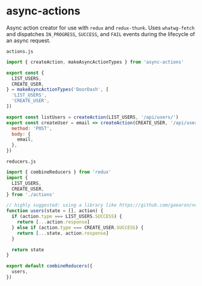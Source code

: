 async-actions
=============

Async action creator for use with `redux` and `redux-thunk`. Uses `whatwg-fetch` and dispatches
`IN_PROGRESS`, `SUCCESS`, and `FAIL` events during the lifecycle of an async request.

`actions.js`
```javascript
import { createAction, makeAsyncActionTypes } from 'async-actions'

export const {
  LIST_USERS,
  CREATE_USER,
} = makeAsyncActionTypes('DoorDash', [
  'LIST_USERS',
  'CREATE_USER',
])

export const listUsers = createAction(LIST_USERS, '/api/users/')
export const createUser = email => createAction(CREATE_USER, '/api/users/', {
  method: 'POST',
  body: {
    email,
  },
})
```

`reducers.js`
```javascript
import { combineReducers } from 'redux'
import {
  LIST_USERS,
  CREATE_USER,
} from './actions'

// highly suggested: using a library like https://github.com/gaearon/normalizr to flatten state
function users(state = [], action) {
  if (action.type === LIST_USERS.SUCCESS) {
    return [...action.response]
  } else if (action.type === CREATE_USER.SUCCESS) {
    return [...state, action.response]
  }

  return state
}

export default combineReducers({
  users,
})
```
